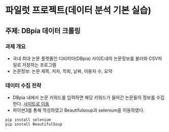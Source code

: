# 파일럿 프로젝트(데이터 분석 기본 실습)
## 주제: DBpia 데이터 크롤링


### 과제 개요
 * 국내 최대 논문 플랫폼인 디비피아(DBpia) 사이트내의 논문정보를 불러와 CSV파일로 저장하는 프로그램
 * 논문정보: 논문 제목, 저자, 학회, 날짜, 이용자 수, 요약


### 데이터 수집 전략
 * DBpia 내에서 논문 키워드를 입력하면 해당 키워드가 들어간 논문들의 정보를 수집한다.  [사이트로 이동](https://www.dbpia.co.kr/)
 * 파이썬3를 통해 작성하였고 Beautifulsoup과 selenium을 이용하였다.
```python3
pip install selenium
pip install BeautifulSoup
```
 

